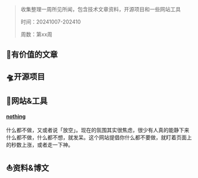 > 收集整理一周所见所闻，包含技术文章资料，开源项目和一些网站工具
> 
> 时间：20241007-202410
> 
> 周数：第xx周

## 📜有价值的文章

## 🛸开源项目

## 🚀网站&工具

#### [nothing](https://nothing.mvze.net/)
什么都不做，又或者说「放空」。现在的氛围其实很焦虑，很少有人真的能静下来什么都不做，什么都不想，就发呆。这个网站提倡你什么都不要做，就盯着页面上的秒数上涨，或者走一下神。


## ⛵资料&博文